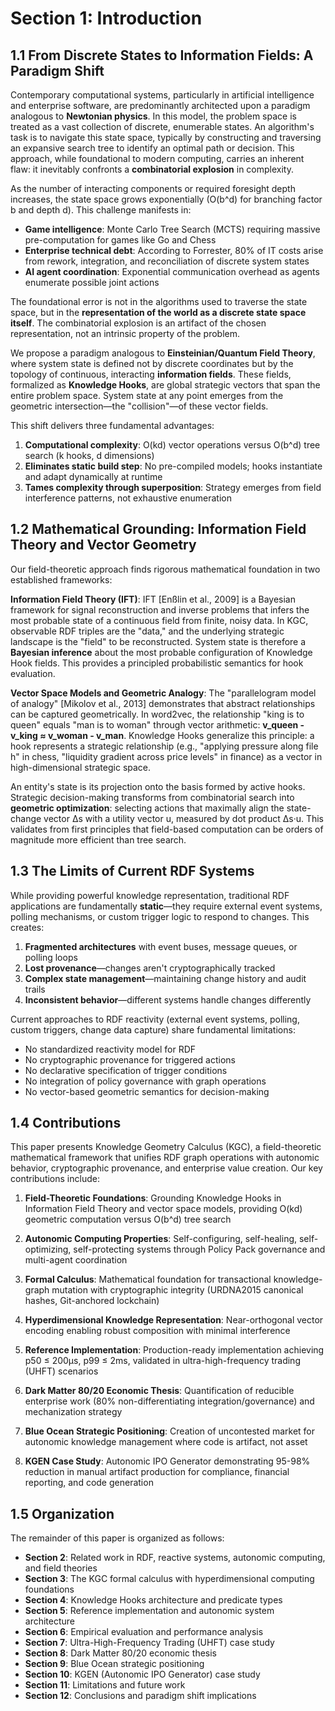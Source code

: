 # Section 1: Introduction

## 1.1 From Discrete States to Information Fields: A Paradigm Shift

Contemporary computational systems, particularly in artificial intelligence and enterprise software, are predominantly architected upon a paradigm analogous to **Newtonian physics**. In this model, the problem space is treated as a vast collection of discrete, enumerable states. An algorithm's task is to navigate this state space, typically by constructing and traversing an expansive search tree to identify an optimal path or decision. This approach, while foundational to modern computing, carries an inherent flaw: it inevitably confronts a **combinatorial explosion** in complexity.

As the number of interacting components or required foresight depth increases, the state space grows exponentially (O(b^d) for branching factor b and depth d). This challenge manifests in:
- **Game intelligence**: Monte Carlo Tree Search (MCTS) requiring massive pre-computation for games like Go and Chess
- **Enterprise technical debt**: According to Forrester, 80% of IT costs arise from rework, integration, and reconciliation of discrete system states
- **AI agent coordination**: Exponential communication overhead as agents enumerate possible joint actions

The foundational error is not in the algorithms used to traverse the state space, but in the **representation of the world as a discrete state space itself**. The combinatorial explosion is an artifact of the chosen representation, not an intrinsic property of the problem.

We propose a paradigm analogous to **Einsteinian/Quantum Field Theory**, where system state is defined not by discrete coordinates but by the topology of continuous, interacting **information fields**. These fields, formalized as **Knowledge Hooks**, are global strategic vectors that span the entire problem space. System state at any point emerges from the geometric intersection—the "collision"—of these vector fields.

This shift delivers three fundamental advantages:
1. **Computational complexity**: O(kd) vector operations versus O(b^d) tree search (k hooks, d dimensions)
2. **Eliminates static build step**: No pre-compiled models; hooks instantiate and adapt dynamically at runtime
3. **Tames complexity through superposition**: Strategy emerges from field interference patterns, not exhaustive enumeration

## 1.2 Mathematical Grounding: Information Field Theory and Vector Geometry

Our field-theoretic approach finds rigorous mathematical foundation in two established frameworks:

**Information Field Theory (IFT)**: IFT [Enßlin et al., 2009] is a Bayesian framework for signal reconstruction and inverse problems that infers the most probable state of a continuous field from finite, noisy data. In KGC, observable RDF triples are the "data," and the underlying strategic landscape is the "field" to be reconstructed. System state is therefore a **Bayesian inference** about the most probable configuration of Knowledge Hook fields. This provides a principled probabilistic semantics for hook evaluation.

**Vector Space Models and Geometric Analogy**: The "parallelogram model of analogy" [Mikolov et al., 2013] demonstrates that abstract relationships can be captured geometrically. In word2vec, the relationship "king is to queen" equals "man is to woman" through vector arithmetic: **v_queen - v_king ≈ v_woman - v_man**. Knowledge Hooks generalize this principle: a hook represents a strategic relationship (e.g., "applying pressure along file h" in chess, "liquidity gradient across price levels" in finance) as a vector in high-dimensional strategic space.

An entity's state is its projection onto the basis formed by active hooks. Strategic decision-making transforms from combinatorial search into **geometric optimization**: selecting actions that maximally align the state-change vector Δs with a utility vector u, measured by dot product Δs·u. This validates from first principles that field-based computation can be orders of magnitude more efficient than tree search.

## 1.3 The Limits of Current RDF Systems

While providing powerful knowledge representation, traditional RDF applications are fundamentally **static**—they require external event systems, polling mechanisms, or custom trigger logic to respond to changes. This creates:

1. **Fragmented architectures** with event buses, message queues, or polling loops
2. **Lost provenance**—changes aren't cryptographically tracked
3. **Complex state management**—maintaining change history and audit trails
4. **Inconsistent behavior**—different systems handle changes differently

Current approaches to RDF reactivity (external event systems, polling, custom triggers, change data capture) share fundamental limitations:
- No standardized reactivity model for RDF
- No cryptographic provenance for triggered actions
- No declarative specification of trigger conditions
- No integration of policy governance with graph operations
- No vector-based geometric semantics for decision-making

## 1.4 Contributions

This paper presents Knowledge Geometry Calculus (KGC), a field-theoretic mathematical framework that unifies RDF graph operations with autonomic behavior, cryptographic provenance, and enterprise value creation. Our key contributions include:

1. **Field-Theoretic Foundations**: Grounding Knowledge Hooks in Information Field Theory and vector space models, providing O(kd) geometric computation versus O(b^d) tree search

2. **Autonomic Computing Properties**: Self-configuring, self-healing, self-optimizing, self-protecting systems through Policy Pack governance and multi-agent coordination

3. **Formal Calculus**: Mathematical foundation for transactional knowledge-graph mutation with cryptographic integrity (URDNA2015 canonical hashes, Git-anchored lockchain)

4. **Hyperdimensional Knowledge Representation**: Near-orthogonal vector encoding enabling robust composition with minimal interference

5. **Reference Implementation**: Production-ready implementation achieving p50 ≤ 200µs, p99 ≤ 2ms, validated in ultra-high-frequency trading (UHFT) scenarios

6. **Dark Matter 80/20 Economic Thesis**: Quantification of reducible enterprise work (80% non-differentiating integration/governance) and mechanization strategy

7. **Blue Ocean Strategic Positioning**: Creation of uncontested market for autonomic knowledge management where code is artifact, not asset

8. **KGEN Case Study**: Autonomic IPO Generator demonstrating 95-98% reduction in manual artifact production for compliance, financial reporting, and code generation

## 1.5 Organization

The remainder of this paper is organized as follows:
- **Section 2**: Related work in RDF, reactive systems, autonomic computing, and field theories
- **Section 3**: The KGC formal calculus with hyperdimensional computing foundations
- **Section 4**: Knowledge Hooks architecture and predicate types
- **Section 5**: Reference implementation and autonomic system architecture
- **Section 6**: Empirical evaluation and performance analysis
- **Section 7**: Ultra-High-Frequency Trading (UHFT) case study
- **Section 8**: Dark Matter 80/20 economic thesis
- **Section 9**: Blue Ocean strategic positioning
- **Section 10**: KGEN (Autonomic IPO Generator) case study
- **Section 11**: Limitations and future work
- **Section 12**: Conclusions and paradigm shift implications
